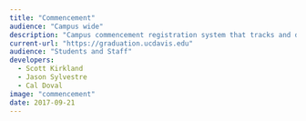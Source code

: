 ```yaml
---
title: "Commencement"
audience: "Campus wide"
description: "Campus commencement registration system that tracks and distributes tickets to students."
current-url: "https://graduation.ucdavis.edu"
audience: "Students and Staff"
developers:
  - Scott Kirkland
  - Jason Sylvestre
  - Cal Doval
image: "commencement"
date: 2017-09-21
---
```

